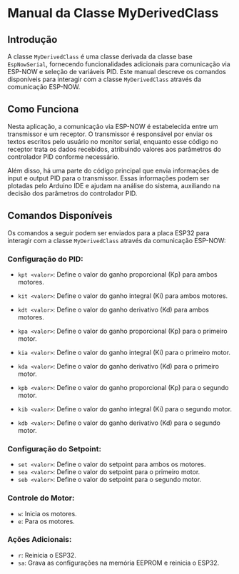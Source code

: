 # Manual da Classe MyDerivedClass

## Introdução

A classe `MyDerivedClass` é uma classe derivada da classe base `EspNowSerial`, fornecendo funcionalidades adicionais para comunicação via ESP-NOW e seleção de variáveis PID. Este manual descreve os comandos disponíveis para interagir com a classe `MyDerivedClass` através da comunicação ESP-NOW.

## Como Funciona

Nesta aplicação, a comunicação via ESP-NOW é estabelecida entre um transmissor e um receptor. O transmissor é responsável por enviar os textos escritos pelo usuário no monitor serial, enquanto esse código no receptor trata os dados recebidos, atribuindo valores aos parâmetros do controlador PID conforme necessário.

Além disso, há uma parte do código principal que envia informações de input e output PID para o transmissor. Essas informações podem ser plotadas pelo Arduino IDE e ajudam na análise do sistema, auxiliando na decisão dos parâmetros do controlador PID.


## Comandos Disponíveis

Os comandos a seguir podem ser enviados para a placa ESP32 para interagir com a classe `MyDerivedClass` através da comunicação ESP-NOW:

### Configuração do PID:

- `kpt <valor>`: Define o valor do ganho proporcional (Kp) para ambos motores.
- `kit <valor>`: Define o valor do ganho integral (Ki)  para ambos motores.
- `kdt <valor>`: Define o valor do ganho derivativo (Kd)  para ambos motores.

- `kpa <valor>`: Define o valor do ganho proporcional (Kp) para o primeiro motor.
- `kia <valor>`: Define o valor do ganho integral (Ki) para o primeiro motor.
- `kda <valor>`: Define o valor do ganho derivativo (Kd) para o primeiro motor.

- `kpb <valor>`: Define o valor do ganho proporcional (Kp) para o segundo motor.
- `kib <valor>`: Define o valor do ganho integral (Ki) para o segundo motor.
- `kdb <valor>`: Define o valor do ganho derivativo (Kd) para o segundo motor.

### Configuração do Setpoint:

- `set <valor>`: Define o valor do setpoint para ambos os motores.
- `sea <valor>`: Define o valor do setpoint para o primeiro motor.
- `seb <valor>`: Define o valor do setpoint para o segundo motor.

### Controle do Motor:

- `w`: Inicia os motores.
- `e`: Para os motores.

### Ações Adicionais:

- `r`: Reinicia o ESP32.
- `sa`: Grava as configurações na memória EEPROM e reinicia o ESP32.


